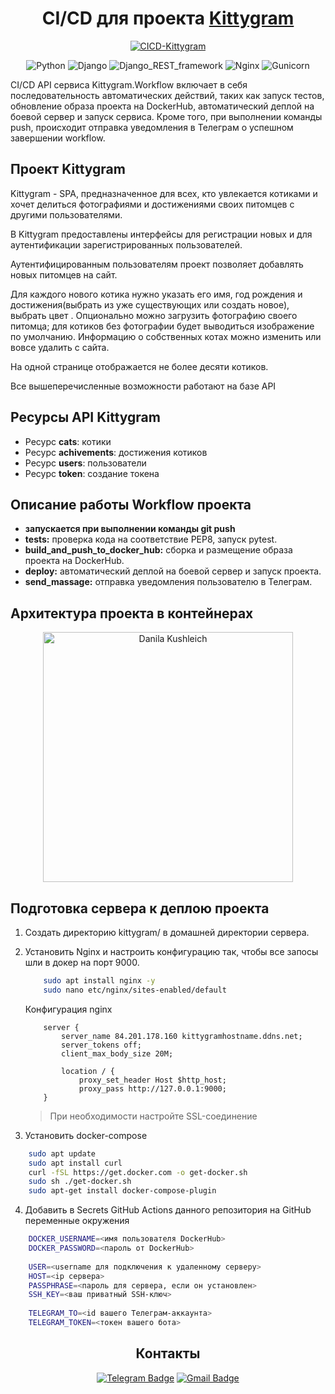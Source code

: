 <div align=center>
  
  # CI/CD для проекта [Kittygram](https://kittygramhostname.ddns.net/)
  
  [![CICD-Kittygram](https://github.com/dkushlevich/kittygram_final/workflows/CICD-Kittygram/badge.svg)](https://github.com/dkushlevich/kittygram_final/workflows/CICD-Kittygram/badge.svg)
  
  ![Python](https://img.shields.io/badge/Python-3.9.10-blue)
  ![Django](https://img.shields.io/badge/Django-3.2.16-blue)
  ![Django_REST_framework](https://img.shields.io/badge/Django_REST_framework-3.12.4-blue)
  ![Nginx](https://img.shields.io/badge/Nginx-1.18.0-blue)
  ![Gunicorn](https://img.shields.io/badge/Gunicorn-20.1.0-blue)

</div>

CI/CD API сервиса Kittygram.Workflow включает в себя последовательность автоматических действий, таких как запуск тестов, обновление образа проекта на DockerHub, автоматический деплой на боевой сервер и запуск сервиса. Кроме того, при выполнении команды push, происходит отправка уведомления в Телеграм о успешном завершении workflow.

## Проект Kittygram




Kittygram - SPA, предназначенное для всех, кто увлекается котиками и хочет делиться фотографиями и достижениями своих питомцев с другими пользователями.

В Kittygram предоставлены интерфейсы для регистрации новых и для аутентификации зарегистрированных пользователей.

Аутентифицированным пользователям проект позволяет добавлять новых питомцев на сайт.

Для каждого нового котика нужно указать его имя, год рождения и достижения(выбрать из уже существующих или создать новое), выбрать цвет . Опционально можно загрузить фотографию своего питомца; для котиков без фотографии будет выводиться изображение по умолчанию. Информацию о собственных котах можно изменить или вовсе удалить с сайта.

На одной странице отображается не более десяти котиков.

Все вышеперечисленные возможности работают на базе API


## Ресурсы API Kittygram

* Ресурс **cats**: котики
* Ресурс **achivements**: достижения котиков
* Ресурс **users**: пользователи
* Ресурс **token**: создание токена

## Описание работы Workflow проекта

- **запускается при выполнении команды git push**
- **tests:** проверка кода на соответствие PEP8, запуск pytest.
- **build_and_push_to_docker_hub:** сборка и размещение образа проекта на DockerHub.
- **deploy:** автоматический деплой на боевой сервер и запуск проекта.
- **send_massage:** отправка уведомления пользователю в Телеграм.

## Архитектура проекта в контейнерах

<div align=center>
  <img src="https://pictures.s3.yandex.net/resources/sprint2_picture10_1684346618.png" alt="Danila Kushleich" height="400">
</div>


## Подготовка сервера к деплою проекта

1. Создать директорию kittygram/ в домашней директории сервера.

2. Установить Nginx и настроить конфигурацию так, чтобы все запосы шли в докер на порт 9000.
    
    ```bash
        sudo apt install nginx -y 
        sudo nano etc/nginx/sites-enabled/default
    ```
    
    Конфигурация nginx
    ```
        server {
            server_name 84.201.178.160 kittygramhostname.ddns.net;
            server_tokens off;
            client_max_body_size 20M;
        
            location / {
                proxy_set_header Host $http_host;
                proxy_pass http://127.0.0.1:9000;
        }
    ```
    
    > При необходимости настройте SSL-соединение

3. Установить docker-compose
   
``` bash
    sudo apt update
    sudo apt install curl
    curl -fSL https://get.docker.com -o get-docker.sh
    sudo sh ./get-docker.sh
    sudo apt-get install docker-compose-plugin     
```

4. Добавить в Secrets GitHub Actions данного репозитория на GitHub переменные окружения

``` bash
    DOCKER_USERNAME=<имя пользователя DockerHub>
    DOCKER_PASSWORD=<пароль от DockerHub>
    
    USER=<username для подключения к удаленному серверу>
    HOST=<ip сервера>
    PASSPHRASE=<пароль для сервера, если он установлен>
    SSH_KEY=<ваш приватный SSH-ключ>
    
    TELEGRAM_TO=<id вашего Телеграм-аккаунта>
    TELEGRAM_TOKEN=<токен вашего бота>
```



<div align=center>

## Контакты

[![Telegram Badge](https://img.shields.io/badge/-dkushlevich-blue?style=social&logo=telegram&link=https://t.me/dkushlevich)](https://t.me/dkushlevich) [![Gmail Badge](https://img.shields.io/badge/-dkushlevich@gmail.com-c14438?style=flat&logo=Gmail&logoColor=white&link=mailto:dkushlevich@gmail.com)](mailto:dkushlevich@gmail.com)

</div>
